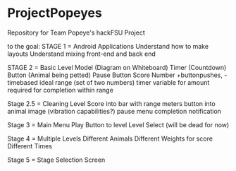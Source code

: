 # ProjectPopeyes
Repository for Team Popeye's hackFSU Project

 to the goal:
STAGE 1 = Android Applications
  Understand how to make layouts
  Understand mixing front-end and back end
  
STAGE 2 = Basic Level Model (Diagram on Whiteboard)
  Timer (Countdown)
  Button (Animal being petted)
  Pause Button
  Score
    Number +buttonpushes, -timebased
    ideal range (set of two numbers)
      timer variable for amount required for completion within range
      
Stage 2.5 = Cleaning Level
  Score into bar with range meters
  button into animal image (vibration capabilities?)
  pause menu
  completion notification
  
Stage 3 = Main Menu
  Play Button to level
  Level Select (will be dead for now)
  
Stage 4 = Multiple Levels
  Different Animals
  Different Weights for score
  Different Times
  
Stage 5 = Stage Selection Screen
